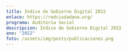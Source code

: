 ```yaml
---
title: Indice de Gobierno Digital 2022
enlace: https://redciudadana.org/
programa: Auditoria Social
descripcion: Indice de Gobierno Digital 2022
ano: "2022"
foto: /assets/img/posts/publicaciones.png
---
```

